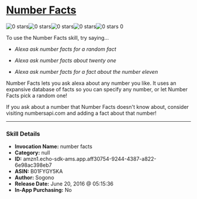 # [Number Facts](http://alexa.amazon.com/#skills/amzn1.echo-sdk-ams.app.aff30754-9244-4387-a822-6e98ac398eb7)
![0 stars](../../images/ic_star_border_black_18dp_1x.png)![0 stars](../../images/ic_star_border_black_18dp_1x.png)![0 stars](../../images/ic_star_border_black_18dp_1x.png)![0 stars](../../images/ic_star_border_black_18dp_1x.png)![0 stars](../../images/ic_star_border_black_18dp_1x.png) 0

To use the Number Facts skill, try saying...

* *Alexa ask number facts for a random fact*

* *Alexa ask number facts about twenty one*

* *Alexa ask number facts for a fact about the number eleven*

Number Facts lets you ask alexa about any number you like. It uses an expansive database of facts so you can specify any number, or let Number Facts pick a random one!

If you ask about a number that Number Facts doesn't know about, consider visiting numbersapi.com and adding a fact about that number!

***

### Skill Details

* **Invocation Name:** number facts
* **Category:** null
* **ID:** amzn1.echo-sdk-ams.app.aff30754-9244-4387-a822-6e98ac398eb7
* **ASIN:** B01FYGY5KA
* **Author:** Sogono
* **Release Date:** June 20, 2016 @ 05:15:36
* **In-App Purchasing:** No
